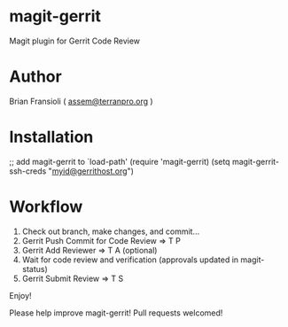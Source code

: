 magit-gerrit
============

Magit plugin for Gerrit Code Review

Author
============

Brian Fransioli  ( assem@terranpro.org )


Installation
============

;; add magit-gerrit to `load-path'
(require 'magit-gerrit)
(setq magit-gerrit-ssh-creds "myid@gerrithost.org")

Workflow
============

1) Check out branch, make changes, and commit...
2) Gerrit Push Commit for Code Review => T P
3) Gerrit Add Reviewer => T A (optional)
4) Wait for code review and verification (approvals updated in magit-status)
5) Gerrit Submit Review => T S

Enjoy!

Please help improve magit-gerrit!  Pull requests welcomed!
